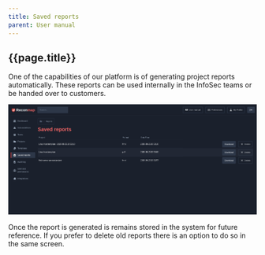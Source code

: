 ```yaml
---
title: Saved reports
parent: User manual
---
```


## {{page.title}}

One of the capabilities of our platform is of generating project reports automatically. These reports can be used internally in the InfoSec teams or be handed over to customers.

![Saved pentest reports](/images/screenshots/saved-reports.png)

Once the report is generated is remains stored in the system for future reference. If you prefer to delete old reports there is an option to do so in the same screen.